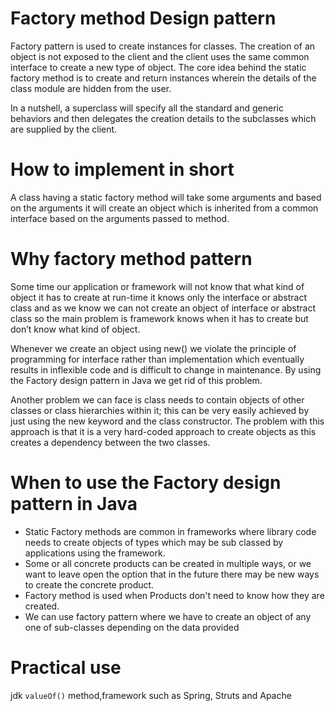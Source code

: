 # Factory method Design pattern

Factory pattern is used to create instances for classes. The creation of an object is not exposed to the client and the client uses the same common interface to create a new type of object. The core idea behind the static factory method is to create and return instances wherein the details of the class module are hidden from the user.

In a nutshell, a superclass will specify all the standard and generic behaviors and then delegates the creation details to the subclasses which are supplied by the client.

# How to implement in short 

A class having a static factory method will take some arguments and based on the arguments it will create an object which is inherited from a common interface based on the arguments passed to method.

# Why factory method pattern 
Some time our application or framework will not know that what kind of object it has to create at run-time it knows only the interface or abstract class and as we know we can not create an object of interface or abstract class so the main problem is framework knows when it has to create but don’t know what kind of object.

Whenever we create an object using new() we violate the principle of programming for interface rather than implementation which eventually results in inflexible code and is difficult to change in maintenance. By using the Factory design pattern in Java we get rid of this problem.

Another problem we can face is class needs to contain objects of other classes or class hierarchies within it; this can be very easily achieved by just using the new keyword and the class constructor. The problem with this approach is that it is a very hard-coded approach to create objects as this creates a dependency between the two classes.

# When to use the Factory design pattern in Java

- Static Factory methods are common in frameworks where library code needs to create objects of types which may be sub classed by applications using the framework.        
- Some or all concrete products can be created in multiple ways, or we want to leave open the option that in the future there may be new ways to create the concrete product.
- Factory method is used when Products don't need to know how they are created.
- We  can use factory pattern where we have to create an object of any one of sub-classes depending on the data provided

# Practical use 

jdk `valueOf()` method,framework such as Spring, Struts and Apache
